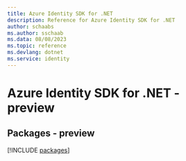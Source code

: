 ```yaml
---
title: Azure Identity SDK for .NET
description: Reference for Azure Identity SDK for .NET
author: schaabs
ms.author: sschaab
ms.data: 08/08/2023
ms.topic: reference
ms.devlang: dotnet
ms.service: identity
---
```

# Azure Identity SDK for .NET - preview
## Packages - preview
[!INCLUDE [packages](identity-index.md)]